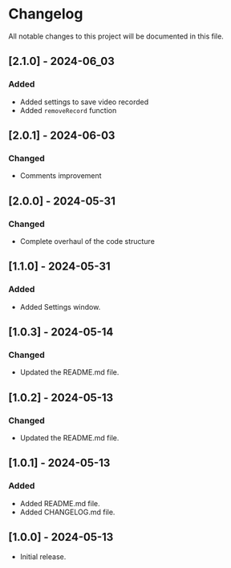 # Changelog

All notable changes to this project will be documented in this file.

## [2.1.0] - 2024-06_03

### Added

- Added settings to save video recorded
- Added `removeRecord` function

## [2.0.1] - 2024-06-03

### Changed

- Comments improvement

## [2.0.0] - 2024-05-31

### Changed

- Complete overhaul of the code structure

## [1.1.0] - 2024-05-31

### Added

- Added Settings window.

## [1.0.3] - 2024-05-14

### Changed

- Updated the README.md file.

## [1.0.2] - 2024-05-13

### Changed

- Updated the README.md file.

## [1.0.1] - 2024-05-13

### Added

- Added README.md file.
- Added CHANGELOG.md file.

## [1.0.0] - 2024-05-13

- Initial release.
